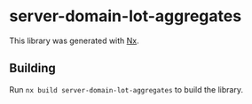 # server-domain-lot-aggregates

This library was generated with [Nx](https://nx.dev).

## Building

Run `nx build server-domain-lot-aggregates` to build the library.
